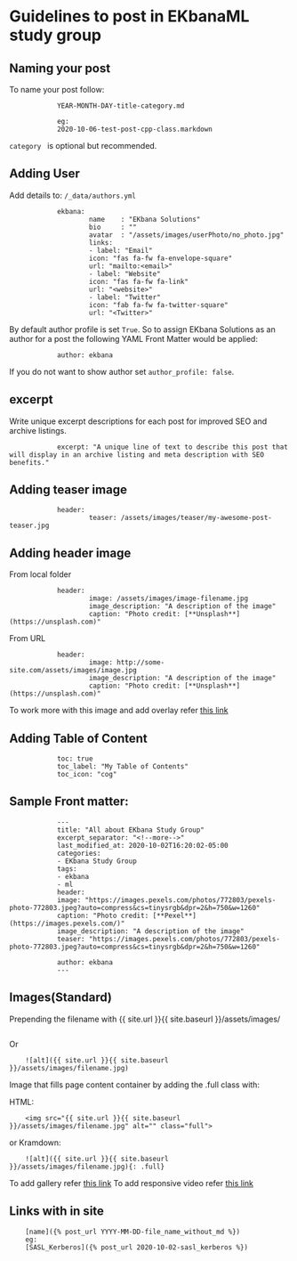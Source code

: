 # Guidelines to post in EKbanaML study group


## Naming your post
To name your post follow:

                YEAR-MONTH-DAY-title-category.md
                
                eg:
                2020-10-06-test-post-cpp-class.markdown
`category ` is optional but recommended.

## Adding User
Add details to: `/_data/authors.yml`

                ekbana:
                        name    : "EKbana Solutions"
                        bio     : ""
                        avatar  : "/assets/images/userPhoto/no_photo.jpg"
                        links:
                        - label: "Email"
                        icon: "fas fa-fw fa-envelope-square"
                        url: "mailto:<email>"
                        - label: "Website"
                        icon: "fas fa-fw fa-link"
                        url: "<website>"
                        - label: "Twitter"
                        icon: "fab fa-fw fa-twitter-square"
                        url: "<Twitter>"

By default author profile is set `True`. So to assign EKbana Solutions as an author for a post the following YAML Front Matter would be applied:

                author: ekbana

If you do not want to show author set `author_profile: false`.

## excerpt
Write unique excerpt descriptions for each post for improved SEO and archive listings.

                excerpt: "A unique line of text to describe this post that will display in an archive listing and meta description with SEO benefits."

## Adding teaser image
                header:
                        teaser: /assets/images/teaser/my-awesome-post-teaser.jpg

## Adding header image
From local folder

                header:
                        image: /assets/images/image-filename.jpg
                        image_description: "A description of the image"
                        caption: "Photo credit: [**Unsplash**](https://unsplash.com)"
From URL

                header:
                        image: http://some-site.com/assets/images/image.jpg
                        image_description: "A description of the image"
                        caption: "Photo credit: [**Unsplash**](https://unsplash.com)"

To work more with this image and add overlay refer [this link](https://mmistakes.github.io/minimal-mistakes/docs/layouts/#header-overlay)

## Adding Table of Content
                toc: true
                toc_label: "My Table of Contents"
                toc_icon: "cog"


## Sample Front matter:

                ---
                title: "All about EKbana Study Group"
                excerpt_separator: "<!--more-->"
                last_modified_at: 2020-10-02T16:20:02-05:00
                categories:
                - EKbana Study Group
                tags:
                - ekbana
                - ml
                header:
                image: "https://images.pexels.com/photos/772803/pexels-photo-772803.jpeg?auto=compress&cs=tinysrgb&dpr=2&h=750&w=1260"
                caption: "Photo credit: [**Pexel**](https://images.pexels.com/)"
                image_description: "A description of the image"
                teaser: "https://images.pexels.com/photos/772803/pexels-photo-772803.jpeg?auto=compress&cs=tinysrgb&dpr=2&h=750&w=1260"

                author: ekbana
                ---


## Images(Standard)
Prepending the filename with {{ site.url }}{{ site.baseurl }}/assets/images/

<img src="{{ site.url }}{{ site.baseurl }}/assets/  images/filename.jpg" alt="">

Or

        ![alt]({{ site.url }}{{ site.baseurl }}/assets/images/filename.jpg)

Image that fills page content container by adding the .full class with:

HTML:

        <img src="{{ site.url }}{{ site.baseurl }}/assets/images/filename.jpg" alt="" class="full">

or Kramdown:

        ![alt]({{ site.url }}{{ site.baseurl }}/assets/images/filename.jpg){: .full}

To add gallery refer [this link](https://mmistakes.github.io/minimal-mistakes/docs/helpers/#gallery)
To add responsive video refer [this link](https://mmistakes.github.io/minimal-mistakes/docs/helpers/#responsive-video-embed)

## Links with in site

        [name]({% post_url YYYY-MM-DD-file_name_without_md %})
        eg:
        [SASL_Kerberos]({% post_url 2020-10-02-sasl_kerberos %})




